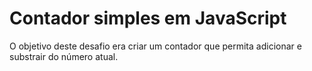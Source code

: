 # Contador simples em JavaScript
O objetivo deste desafio era criar um contador que permita adicionar e substrair do número atual.